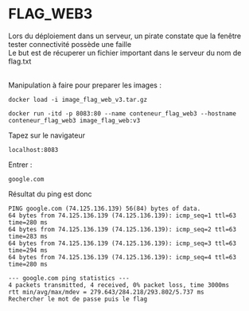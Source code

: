 # FLAG_WEB3
Lors du déploiement dans un serveur, un pirate constate que la fenêtre tester connectivité possède une faille </br>
Le but est de récuperer un fichier important dans le serveur du nom de flag.txt  </br>  </br>

Manipulation à faire pour preparer les images : 
```
docker load -i image_flag_web_v3.tar.gz
```
```
docker run -itd -p 8083:80 --name conteneur_flag_web3 --hostname conteneur_flag_web3 image_flag_web:v3
```
Tapez sur le navigateur
```
localhost:8083
```
Entrer : 
```
google.com
```
Résultat du ping est donc
```
PING google.com (74.125.136.139) 56(84) bytes of data.
64 bytes from 74.125.136.139 (74.125.136.139): icmp_seq=1 ttl=63 time=280 ms
64 bytes from 74.125.136.139 (74.125.136.139): icmp_seq=2 ttl=63 time=283 ms
64 bytes from 74.125.136.139 (74.125.136.139): icmp_seq=3 ttl=63 time=294 ms
64 bytes from 74.125.136.139 (74.125.136.139): icmp_seq=4 ttl=63 time=280 ms

--- google.com ping statistics ---
4 packets transmitted, 4 received, 0% packet loss, time 3000ms
rtt min/avg/max/mdev = 279.643/284.218/293.802/5.737 ms
Rechercher le mot de passe puis le flag
```

